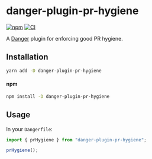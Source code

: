# danger-plugin-pr-hygiene

[![npm](https://img.shields.io/npm/v/danger-plugin-pr-hygiene.svg?maxAge=3600)](https://www.npmjs.com/package/danger-plugin-pr-hygiene)
[![CI](https://github.com/maxdeviant/danger-plugin-pr-hygiene/actions/workflows/ci.yml/badge.svg?branch=main)](https://github.com/maxdeviant/danger-plugin-pr-hygiene/actions/workflows/ci.yml)

A [Danger](https://danger.systems/js/) plugin for enforcing good PR hygiene.

## Installation

```sh
yarn add -D danger-plugin-pr-hygiene
```

#### npm

```sh
npm install -D danger-plugin-pr-hygiene
```

## Usage

In your `Dangerfile`:

```ts
import { prHygiene } from "danger-plugin-pr-hygiene";

prHygiene();
```
